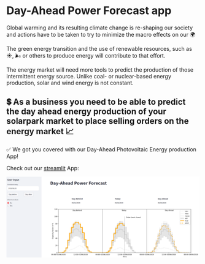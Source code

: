 # Day-Ahead Power Forecast app

Global warming and its resulting climate change is re-shaping our society and actions have to be taken to
try to minimize the macro effects on our 🌍

The green energy transition and the use of renewable resources, such as ☀️, 🌬️ or others to produce energy will contribute to that
effort.


The energy market will need more tools to predict the production of those intermittent energy source. Unlike coal- or nuclear-based energy production, solar and wind energy is not constant.

## 💲 As a business you need to be able to predict the day ahead energy production of your solarpark market to place selling orders on the energy market 📈

✅ We got you covered with our Day-Ahead Photovoltaic Energy production App!


Check out our [streamlit](https://advanced-power-forecast-photovoltaic.streamlit.app/) App:



![alt text](day_ahead_power_forecast/images/screenshot-1.png "Day-Ahead Power Forecast")
